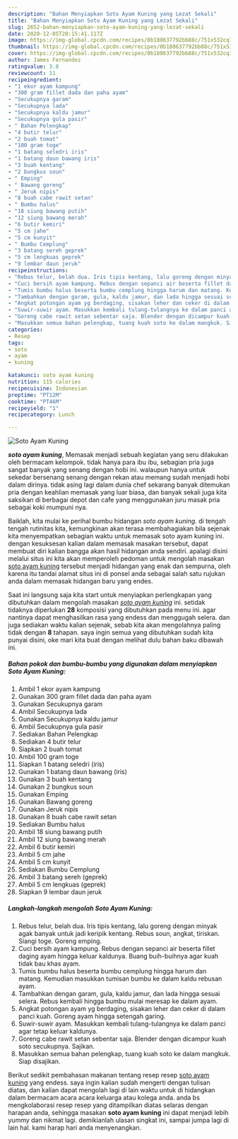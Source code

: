```yaml
---
description: "Bahan Menyiapkan Soto Ayam Kuning yang Lezat Sekali"
title: "Bahan Menyiapkan Soto Ayam Kuning yang Lezat Sekali"
slug: 2652-bahan-menyiapkan-soto-ayam-kuning-yang-lezat-sekali
date: 2020-12-05T20:15:41.117Z
image: https://img-global.cpcdn.com/recipes/0b180637792bb88c/751x532cq70/soto-ayam-kuning-foto-resep-utama.jpg
thumbnail: https://img-global.cpcdn.com/recipes/0b180637792bb88c/751x532cq70/soto-ayam-kuning-foto-resep-utama.jpg
cover: https://img-global.cpcdn.com/recipes/0b180637792bb88c/751x532cq70/soto-ayam-kuning-foto-resep-utama.jpg
author: James Fernandez
ratingvalue: 3.8
reviewcount: 11
recipeingredient:
- "1 ekor ayam kampung"
- "300 gram fillet dada dan paha ayam"
- "Secukupnya garam"
- "Secukupnya lada"
- "Secukupnya kaldu jamur"
- "Secukupnya gula pasir"
- " Bahan Pelengkap"
- "4 butir telur"
- "2 buah tomat"
- "100 gram toge"
- "1 batang seledri iris"
- "1 batang daun bawang iris"
- "3 buah kentang"
- "2 bungkus soun"
- " Emping"
- " Bawang goreng"
- " Jeruk nipis"
- "8 buah cabe rawit setan"
- " Bumbu halus"
- "18 siung bawang putih"
- "12 siung bawang merah"
- "6 butir kemiri"
- "5 cm jahe"
- "5 cm kunyit"
- " Bumbu Cemplung"
- "3 batang sereh geprek"
- "5 cm lengkuas geprek"
- "9 lembar daun jeruk"
recipeinstructions:
- "Rebus telur, belah dua. Iris tipis kentang, lalu goreng dengan minyak agak banyak untuk jadi keripik kentang. Rebus soun, angkat, tiriskan. Siangi toge. Goreng emping."
- "Cuci bersih ayam kampung. Rebus dengan sepanci air beserta fillet daging ayam hingga keluar kaldunya. Buang buih-buihnya agar kuah tidak bau khas ayam."
- "Tumis bumbu halus beserta bumbu cemplung hingga harum dan matang. Kemudian masukkan tumisan bumbu ke dalam kaldu rebusan ayam."
- "Tambahkan dengan garam, gula, kaldu jamur, dan lada hingga sesuai selera. Rebus kembali hingga bumbu mulai meresap ke dalam ayam."
- "Angkat potongan ayam yg berdaging, sisakan leher dan ceker di dalam panci kuah. Goreng ayam hingga setengah garing."
- "Suwir-suwir ayam. Masukkan kembali tulang-tulangnya ke dalam panci agar tetap keluar kaldunya."
- "Goreng cabe rawit setan sebentar saja. Blender dengan dicampur kuah soto secukupnya. Sajikan."
- "Masukkan semua bahan pelengkap, tuang kuah soto ke dalam mangkuk. Siap disajikan."
categories:
- Resep
tags:
- soto
- ayam
- kuning

katakunci: soto ayam kuning 
nutrition: 115 calories
recipecuisine: Indonesian
preptime: "PT12M"
cooktime: "PT46M"
recipeyield: "1"
recipecategory: Lunch

---
```



![Soto Ayam Kuning](https://img-global.cpcdn.com/recipes/0b180637792bb88c/751x532cq70/soto-ayam-kuning-foto-resep-utama.jpg)

<b><i>soto ayam kuning</i></b>, Memasak menjadi sebuah kegiatan yang seru dilakukan oleh bermacam kelompok. tidak hanya para ibu ibu, sebagian pria juga sangat banyak yang senang dengan hobi ini. walaupun hanya untuk sekedar bersenang senang dengan rekan atau memang sudah menjadi hobi dalam dirinya. tidak asing lagi dalam dunia chef sekarang banyak ditemukan pria dengan keahlian memasak yang luar biasa, dan banyak sekali juga kita saksikan di berbagai depot dan cafe yang menggunakan juru masak pria sebagai koki mumpuni nya.

Baiklah, kita mulai ke perihal bumbu hidangan <i>soto ayam kuning</i>. di tengah tengah rutinitas kita, kemungkinan akan terasa membahagiakan bila sejenak kita menyempatkan sebagian waktu untuk memasak soto ayam kuning ini. dengan kesuksesan kalian dalam memasak masakan tersebut, dapat membuat diri kalian bangga akan hasil hidangan anda sendiri. apalagi disini melalui situs ini kita akan memperoleh pedoman untuk mengolah masakan <u>soto ayam kuning</u> tersebut menjadi hidangan yang enak dan sempurna, oleh karena itu tandai alamat situs ini di ponsel anda sebagai salah satu rujukan anda dalam memasak hidangan baru yang endes.




Saat ini langsung saja kita start untuk menyiapkan perlengkapan yang dibutuhkan dalam mengolah masakan <u><i>soto ayam kuning</i></u> ini. setidak tidaknya diperlukan <b>28</b> komposisi yang dibutuhkan pada menu ini. agar nantinya dapat menghasilkan rasa yang endess dan menggugah selera. dan juga sediakan waktu kalian sejenak, sebab kita akan mengolahnya paling tidak dengan <b>8</b> tahapan. saya ingin semua yang dibutuhkan sudah kita punyai disini, oke mari kita buat dengan melihat dulu bahan baku dibawah ini.

<!--inarticleads1-->

##### Bahan pokok dan bumbu-bumbu yang digunakan dalam menyiapkan Soto Ayam Kuning:

1. Ambil 1 ekor ayam kampung
1. Gunakan 300 gram fillet dada dan paha ayam
1. Gunakan Secukupnya garam
1. Ambil Secukupnya lada
1. Gunakan Secukupnya kaldu jamur
1. Ambil Secukupnya gula pasir
1. Sediakan  Bahan Pelengkap
1. Sediakan 4 butir telur
1. Siapkan 2 buah tomat
1. Ambil 100 gram toge
1. Siapkan 1 batang seledri (iris)
1. Gunakan 1 batang daun bawang (iris)
1. Gunakan 3 buah kentang
1. Gunakan 2 bungkus soun
1. Gunakan  Emping
1. Gunakan  Bawang goreng
1. Gunakan  Jeruk nipis
1. Gunakan 8 buah cabe rawit setan
1. Sediakan  Bumbu halus
1. Ambil 18 siung bawang putih
1. Ambil 12 siung bawang merah
1. Ambil 6 butir kemiri
1. Ambil 5 cm jahe
1. Ambil 5 cm kunyit
1. Sediakan  Bumbu Cemplung
1. Ambil 3 batang sereh (geprek)
1. Ambil 5 cm lengkuas (geprek)
1. Siapkan 9 lembar daun jeruk




<!--inarticleads2-->

##### Langkah-langkah mengolah Soto Ayam Kuning:

1. Rebus telur, belah dua. Iris tipis kentang, lalu goreng dengan minyak agak banyak untuk jadi keripik kentang. Rebus soun, angkat, tiriskan. Siangi toge. Goreng emping.
1. Cuci bersih ayam kampung. Rebus dengan sepanci air beserta fillet daging ayam hingga keluar kaldunya. Buang buih-buihnya agar kuah tidak bau khas ayam.
1. Tumis bumbu halus beserta bumbu cemplung hingga harum dan matang. Kemudian masukkan tumisan bumbu ke dalam kaldu rebusan ayam.
1. Tambahkan dengan garam, gula, kaldu jamur, dan lada hingga sesuai selera. Rebus kembali hingga bumbu mulai meresap ke dalam ayam.
1. Angkat potongan ayam yg berdaging, sisakan leher dan ceker di dalam panci kuah. Goreng ayam hingga setengah garing.
1. Suwir-suwir ayam. Masukkan kembali tulang-tulangnya ke dalam panci agar tetap keluar kaldunya.
1. Goreng cabe rawit setan sebentar saja. Blender dengan dicampur kuah soto secukupnya. Sajikan.
1. Masukkan semua bahan pelengkap, tuang kuah soto ke dalam mangkuk. Siap disajikan.




Berikut sedikit pembahasan makanan tentang resep resep <u>soto ayam kuning</u> yang endess. saya ingin kalian sudah mengerti dengan tulisan diatas, dan kalian dapat mengolah lagi di lain waktu untuk di hidangkan dalam bermacam acara acara keluarga atau kolega anda. anda bs mengkolaborasi resep resep yang ditampilkan diatas selaras dengan harapan anda, sehingga masakan <b>soto ayam kuning</b> ini dapat menjadi lebih yummy dan nikmat lagi. demikianlah ulasan singkat ini, sampai jumpa lagi di lain hal. kami harap hari anda menyenangkan.
